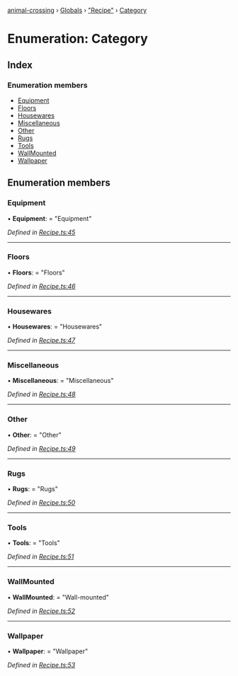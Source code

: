 [animal-crossing](../README.md) › [Globals](../globals.md) › ["Recipe"](../modules/_recipe_.md) › [Category](_recipe_.category.md)

# Enumeration: Category

## Index

### Enumeration members

* [Equipment](_recipe_.category.md#equipment)
* [Floors](_recipe_.category.md#floors)
* [Housewares](_recipe_.category.md#housewares)
* [Miscellaneous](_recipe_.category.md#miscellaneous)
* [Other](_recipe_.category.md#other)
* [Rugs](_recipe_.category.md#rugs)
* [Tools](_recipe_.category.md#tools)
* [WallMounted](_recipe_.category.md#wallmounted)
* [Wallpaper](_recipe_.category.md#wallpaper)

## Enumeration members

###  Equipment

• **Equipment**: = "Equipment"

*Defined in [Recipe.ts:45](https://github.com/Norviah/animal-crossing/blob/c9eb585/module/types/Recipe.ts#L45)*

___

###  Floors

• **Floors**: = "Floors"

*Defined in [Recipe.ts:46](https://github.com/Norviah/animal-crossing/blob/c9eb585/module/types/Recipe.ts#L46)*

___

###  Housewares

• **Housewares**: = "Housewares"

*Defined in [Recipe.ts:47](https://github.com/Norviah/animal-crossing/blob/c9eb585/module/types/Recipe.ts#L47)*

___

###  Miscellaneous

• **Miscellaneous**: = "Miscellaneous"

*Defined in [Recipe.ts:48](https://github.com/Norviah/animal-crossing/blob/c9eb585/module/types/Recipe.ts#L48)*

___

###  Other

• **Other**: = "Other"

*Defined in [Recipe.ts:49](https://github.com/Norviah/animal-crossing/blob/c9eb585/module/types/Recipe.ts#L49)*

___

###  Rugs

• **Rugs**: = "Rugs"

*Defined in [Recipe.ts:50](https://github.com/Norviah/animal-crossing/blob/c9eb585/module/types/Recipe.ts#L50)*

___

###  Tools

• **Tools**: = "Tools"

*Defined in [Recipe.ts:51](https://github.com/Norviah/animal-crossing/blob/c9eb585/module/types/Recipe.ts#L51)*

___

###  WallMounted

• **WallMounted**: = "Wall-mounted"

*Defined in [Recipe.ts:52](https://github.com/Norviah/animal-crossing/blob/c9eb585/module/types/Recipe.ts#L52)*

___

###  Wallpaper

• **Wallpaper**: = "Wallpaper"

*Defined in [Recipe.ts:53](https://github.com/Norviah/animal-crossing/blob/c9eb585/module/types/Recipe.ts#L53)*
